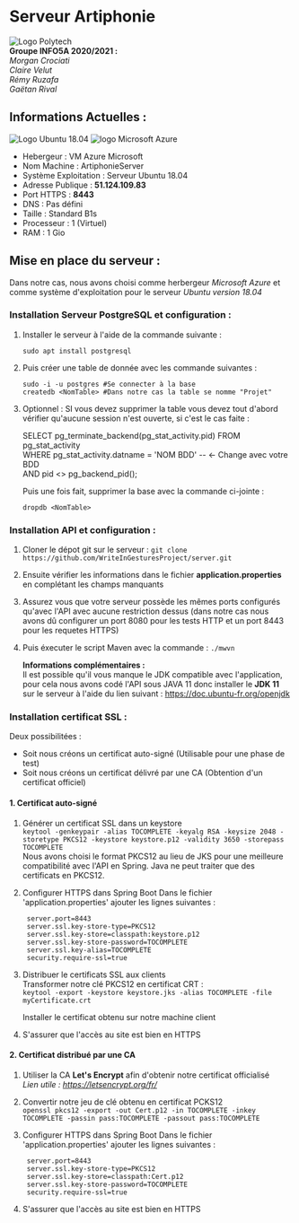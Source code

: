 # Serveur Artiphonie

![Logo Polytech](https://www.polytech-grenoble.fr/uas/polytech/LOGO/logo-polytech.png)  
**Groupe INFO5A 2020/2021 :**  
*Morgan Crociati*  
*Claire Velut*  
*Rémy Ruzafa*  
*Gaëtan Rival*  

## Informations Actuelles :
![Logo Ubuntu 18.04](https://www.zupimages.net/up/20/14/gvwb.png)
![logo Microsoft Azure](https://www.lac.co.jp/service/img/azure_integration_01.png) 

* Hebergeur : VM Azure Microsoft
* Nom Machine : ArtiphonieServer
* Système Exploitation : Serveur Ubuntu 18.04
* Adresse Publique : **51.124.109.83**
* Port HTTPS : **8443**
* DNS : Pas défini
* Taille : Standard B1s
* Processeur : 1 (Virtuel)
* RAM : 1 Gio

## Mise en place du serveur :  

Dans notre cas, nous avons choisi comme herbergeur *Microsoft Azure* et comme système d'exploitation pour le serveur *Ubuntu version 18.04*



### Installation Serveur PostgreSQL et configuration :
1. Installer le serveur à l'aide de la commande suivante :

    `sudo apt install postgresql`
2. Puis créer une table de donnée avec les commande suivantes :

    `sudo -i -u postgres #Se connecter à la base`  
    `createdb <NomTable> #Dans notre cas la table se nomme "Projet"`
    
3. Optionnel : SI vous devez supprimer la table vous devez tout d'abord vérifier qu'aucune session n'est ouverte, si c'est le cas faite :  

    SELECT pg_terminate_backend(pg_stat_activity.pid)
    FROM pg_stat_activity  
    WHERE pg_stat_activity.datname = 'NOM BDD' -- ← Change avec votre BDD  
    AND pid <> pg_backend_pid();
    
    Puis une fois fait, supprimer la base avec la commande ci-jointe :  
    
    `dropdb <NomTable>`
    
### Installation API et configuration :
1. Cloner le dépot git sur le serveur :
  `git clone https://github.com/WriteInGesturesProject/server.git`
2. Ensuite vérifier les informations dans le fichier **application.properties** en complétant les champs manquants
3. Assurez vous que votre serveur possède les mêmes ports configurés qu'avec l'API avec aucune restriction dessus (dans notre cas nous avons dû configurer un port 8080 pour les tests HTTP et un port 8443 pour les requetes HTTPS)
4. Puis éxecuter le script Maven avec la commande :
  	`./mwvn`
    
    **Informations complémentaires :**  
    Il est possible qu'il vous manque le JDK compatible avec l'application, pour cela nous avons codé l'API sous JAVA 11 donc installer le **JDK 11** sur le serveur à l'aide du lien suivant : https://doc.ubuntu-fr.org/openjdk

### Installation certificat SSL :

Deux possibilitées :
- Soit nous créons un certificat auto-signé (Utilisable pour une phase de test)
- Soit nous créons un certificat délivré par une CA (Obtention d'un certificat officiel)

#### 1. Certificat auto-signé
1. Générer un certificat SSL dans un keystore  
    `keytool -genkeypair -alias TOCOMPLETE -keyalg RSA -keysize 2048 -storetype PKCS12 -keystore keystore.p12 -validity 3650 -storepass TOCOMPLETE`  
    Nous avons choisi le format PKCS12 au lieu de JKS pour une meilleure compatibilité avec l'API en Spring. Java ne peut traiter que des certificats en PKCS12.
2. Configurer HTTPS dans Spring Boot
    Dans le fichier 'application.properties' ajouter les lignes suivantes :  
    
        server.port=8443
        server.ssl.key-store-type=PKCS12
        server.ssl.key-store=classpath:keystore.p12
        server.ssl.key-store-password=TOCOMPLETE
        server.ssl.key-alias=TOCOMPLETE
        security.require-ssl=true
  
3. Distribuer le certificats SSL aux clients  
    Transformer notre clé PKCS12 en certificat CRT :  
    `keytool -export -keystore keystore.jks -alias TOCOMPLETE -file myCertificate.crt`
    
    Installer le certificat obtenu sur notre machine client

4. S'assurer que l'accès au site est bien en HTTPS

#### 2. Certificat distribué par une CA
1. Utiliser la CA **Let's Encrypt** afin d'obtenir notre certificat officialisé  
    *Lien utile : https://letsencrypt.org/fr/*
2. Convertir notre jeu de clé obtenu en certificat PCKS12  
`openssl pkcs12 -export -out Cert.p12 -in TOCOMPLETE -inkey TOCOMPLETE -passin pass:TOCOMPLETE -passout pass:TOCOMPLETE`
3. Configurer HTTPS dans Spring Boot
    Dans le fichier 'application.properties' ajouter les lignes suivantes :  
    
        server.port=8443
        server.ssl.key-store-type=PKCS12
        server.ssl.key-store=classpath:Cert.p12
        server.ssl.key-store-password=TOCOMPLETE
        security.require-ssl=true
 
 4. S'assurer que l'accès au site est bien en HTTPS
       
